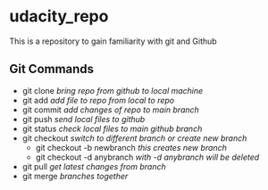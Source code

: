 # udacity_repo
This is a repository to gain familiarity with git and Github

## Git Commands

* git clone _bring repo from github to local machine_
* git add _add file to repo from local to repo_
* git commit _add changes of repo to main branch_
* git push _send local files to github_
* git status _check local files to main github branch_
* git checkout _switch to different branch or create new branch_
    * git checkout -b newbranch _this creates new branch_
    * git checkout -d anybranch _with -d anybranch will be deleted_
* git pull _get latest changes from branch_
* git merge _branches together_